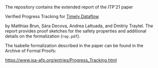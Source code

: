 The repository contains the extended report of the ITP'21 paper

Verified Progress Tracking for [Timely Dataflow](https://github.com/timelydataflow/timely-dataflow)
  
by Matthias Brun, Sára Decova, Andrea Lattuada, and Dmitriy Traytel. The report provides proof sketches for the safety
properties and additional details on the formalization (`rep.pdf`).

The Isabelle formalization described in the paper can be found in the Archive of Formal Proofs:

https://www.isa-afp.org/entries/Progress_Tracking.html
